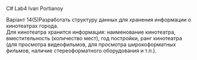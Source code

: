 C# Lab4 Ivan Portianoy

Варіант 14(5)Разработать структуру данных для хранения информации о кинотеатрах города.  
Для кинотеатра хранится информация: наименование кинотеатра, вместительность (количество мест), год постройки, 
ранг кинотеатра (для просмотра видеофильмов,  для просмотра широкоформатных фильмов, наличие стереоформатного оборудования и т.п.).

